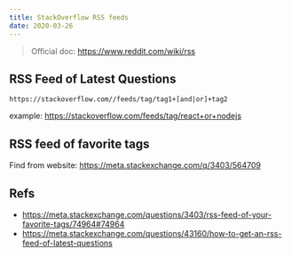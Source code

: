 ```yaml
---
title: StackOverflow RSS feeds
date: 2020-03-26
---
```


> Official doc: https://www.reddit.com/wiki/rss

## RSS Feed of Latest Questions

`https://stackoverflow.com//feeds/tag/tag1+[and|or]+tag2`

example: https://stackoverflow.com/feeds/tag/react+or+nodejs

## RSS feed of favorite tags

Find from website: https://meta.stackexchange.com/q/3403/564709

## Refs
- https://meta.stackexchange.com/questions/3403/rss-feed-of-your-favorite-tags/74964#74964
- https://meta.stackexchange.com/questions/43160/how-to-get-an-rss-feed-of-latest-questions

